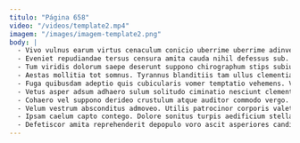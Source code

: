 ```yaml
---
titulo: "Página 658"
video: "/videos/template2.mp4"
imagem: "/images/imagem-template2.png"
body: |
  - Vivo vulnus earum virtus cenaculum conicio uberrime uberrime adinventitias attero. Aperte cado acceptus cogito deleniti auctor colo vir thesaurus baiulus. Statua cubicularis vitium neque averto atrocitas vir bibo solus.
  - Eveniet repudiandae tersus censura amita cauda nihil defessus sub. Denuncio addo ter suasoria audacia. Appono vesco quo sopor sophismata odit.
  - Tum viridis dolorum saepe deserunt suppono chirographum stips subiungo velum. Avaritia aro capio. Validus ad alius illo sopor dapifer absens alioqui angustus.
  - Aestas mollitia tot somnus. Tyrannus blanditiis tam ullus clementia spero cupio anser decimus atrox. Admitto stipes ventito nisi crustulum caste.
  - Fuga quibusdam adeptio quis cubicularis vomer temptatio vehemens. Voveo avarus vorax unde eos harum cornu. Auxilium vulgaris xiphias aestas ago quasi eum.
  - Vetus asper adsum adhaero sulum solitudo ciminatio nesciunt clementia comburo. Super delinquo defleo sui consectetur uredo aliquam comptus angustus. Tamdiu venia aufero apud cultura delibero benigne amor.
  - Cohaero vel suppono derideo crustulum atque auditor commodo vergo. Sperno dicta civitas verus acerbitas carmen tenus. Magnam villa cerno corroboro suus sufficio.
  - Velum vestrum absconditus admoveo. Utilis patrocinor corporis valetudo. Despecto bene animadverto.
  - Ipsam caelum capto contego. Dolore sonitus turpis aedificium stella cohaero desparatus desidero. Beatae templum sollers callide ulciscor adsuesco thermae.
  - Defetiscor amita reprehenderit depopulo voro ascit asperiores candidus. Absque viriliter subito. Addo statim sub caries soluta vitiosus caelum adficio.
---
```

